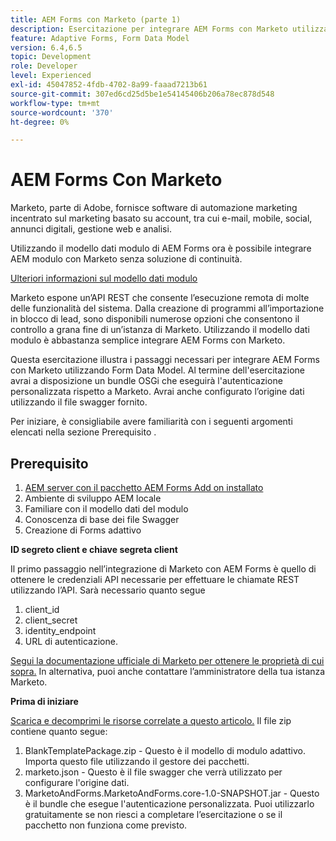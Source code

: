 ```yaml
---
title: AEM Forms con Marketo (parte 1)
description: Esercitazione per integrare AEM Forms con Marketo utilizzando AEM Forms Form Data Model.
feature: Adaptive Forms, Form Data Model
version: 6.4,6.5
topic: Development
role: Developer
level: Experienced
exl-id: 45047852-4fdb-4702-8a99-faaad7213b61
source-git-commit: 307ed6cd25d5be1e54145406b206a78ec878d548
workflow-type: tm+mt
source-wordcount: '370'
ht-degree: 0%

---
```


# AEM Forms Con Marketo

Marketo, parte di Adobe, fornisce software di automazione marketing incentrato sul marketing basato su account, tra cui e-mail, mobile, social, annunci digitali, gestione web e analisi.

Utilizzando il modello dati modulo di AEM Forms ora è possibile integrare AEM modulo con Marketo senza soluzione di continuità.

[Ulteriori informazioni sul modello dati modulo](https://helpx.adobe.com/experience-manager/6-5/forms/using/data-integration.html)

Marketo espone un’API REST che consente l’esecuzione remota di molte delle funzionalità del sistema. Dalla creazione di programmi all’importazione in blocco di lead, sono disponibili numerose opzioni che consentono il controllo a grana fine di un’istanza di Marketo. Utilizzando il modello dati modulo è abbastanza semplice integrare AEM Forms con Marketo.

Questa esercitazione illustra i passaggi necessari per integrare AEM Forms con Marketo utilizzando Form Data Model. Al termine dell&#39;esercitazione avrai a disposizione un bundle OSGi che eseguirà l&#39;autenticazione personalizzata rispetto a Marketo. Avrai anche configurato l’origine dati utilizzando il file swagger fornito.

Per iniziare, è consigliabile avere familiarità con i seguenti argomenti elencati nella sezione Prerequisito .

## Prerequisito

1. [AEM server con il pacchetto AEM Forms Add on installato](/help/forms/adaptive-forms/installing-aem-form-on-windows-tutorial-use.md)
1. Ambiente di sviluppo AEM locale
1. Familiare con il modello dati del modulo
1. Conoscenza di base dei file Swagger
1. Creazione di Forms adattivo

**ID segreto client e chiave segreta client**

Il primo passaggio nell’integrazione di Marketo con AEM Forms è quello di ottenere le credenziali API necessarie per effettuare le chiamate REST utilizzando l’API. Sarà necessario quanto segue

1. client_id
1. client_secret
1. identity_endpoint
1. URL di autenticazione.

[Segui la documentazione ufficiale di Marketo per ottenere le proprietà di cui sopra.](https://developers.marketo.com/rest-api/) In alternativa, puoi anche contattare l’amministratore della tua istanza Marketo.

**Prima di iniziare**

[Scarica e decomprimi le risorse correlate a questo articolo.](assets/aemformsandmarketo.zip) Il file zip contiene quanto segue:

1. BlankTemplatePackage.zip - Questo è il modello di modulo adattivo. Importa questo file utilizzando il gestore dei pacchetti.
1. marketo.json - Questo è il file swagger che verrà utilizzato per configurare l&#39;origine dati.
1. MarketoAndForms.MarketoAndForms.core-1.0-SNAPSHOT.jar - Questo è il bundle che esegue l&#39;autenticazione personalizzata. Puoi utilizzarlo gratuitamente se non riesci a completare l’esercitazione o se il pacchetto non funziona come previsto.

